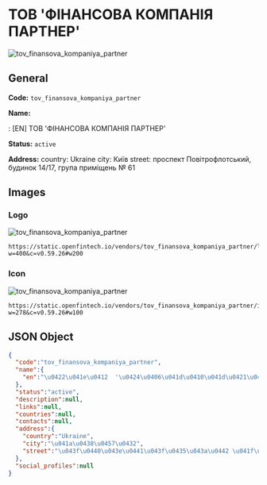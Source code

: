 
# ТОВ  'ФІНАНСОВА КОМПАНІЯ ПАРТНЕР' 
![tov_finansova_kompaniya_partner](https://static.openfintech.io/vendors/tov_finansova_kompaniya_partner/logo.svg?w=400&c=v0.59.26#w200)  

## General 
 
**Code:** `tov_finansova_kompaniya_partner` 
 
**Name:** 
 
:	[EN] ТОВ  'ФІНАНСОВА КОМПАНІЯ ПАРТНЕР' 
 
**Status:** `active` 
 
**Address:** 
country: Ukraine 
city: Київ 
street: проспект Повітрофлотський, будинок 14/17, група приміщень № 61 

## Images 

### Logo 
 
![tov_finansova_kompaniya_partner](https://static.openfintech.io/vendors/tov_finansova_kompaniya_partner/logo.svg?w=400&c=v0.59.26#w200)  

```
https://static.openfintech.io/vendors/tov_finansova_kompaniya_partner/logo.svg?w=400&c=v0.59.26#w200
```  

### Icon 
 
![tov_finansova_kompaniya_partner](https://static.openfintech.io/vendors/tov_finansova_kompaniya_partner/icon.svg?w=278&c=v0.59.26#w100)  

```
https://static.openfintech.io/vendors/tov_finansova_kompaniya_partner/icon.svg?w=278&c=v0.59.26#w100
```  

## JSON Object 

```json
{
  "code":"tov_finansova_kompaniya_partner",
  "name":{
    "en":"\u0422\u041e\u0412  '\u0424\u0406\u041d\u0410\u041d\u0421\u041e\u0412\u0410 \u041a\u041e\u041c\u041f\u0410\u041d\u0406\u042f \u041f\u0410\u0420\u0422\u041d\u0415\u0420'"
  },
  "status":"active",
  "description":null,
  "links":null,
  "countries":null,
  "contacts":null,
  "address":{
    "country":"Ukraine",
    "city":"\u041a\u0438\u0457\u0432",
    "street":"\u043f\u0440\u043e\u0441\u043f\u0435\u043a\u0442 \u041f\u043e\u0432\u0456\u0442\u0440\u043e\u0444\u043b\u043e\u0442\u0441\u044c\u043a\u0438\u0439, \u0431\u0443\u0434\u0438\u043d\u043e\u043a 14\/17, \u0433\u0440\u0443\u043f\u0430 \u043f\u0440\u0438\u043c\u0456\u0449\u0435\u043d\u044c \u2116 61"
  },
  "social_profiles":null
}
```  
